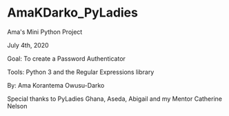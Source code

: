 # AmaKDarko_PyLadies
Ama's Mini Python Project

July 4th, 2020

Goal:  To create a Password Authenticator

Tools: Python 3 and the Regular Expressions library

By:   Ama Korantema Owusu-Darko

Special thanks to PyLadies Ghana, Aseda, Abigail  and my Mentor Catherine Nelson



